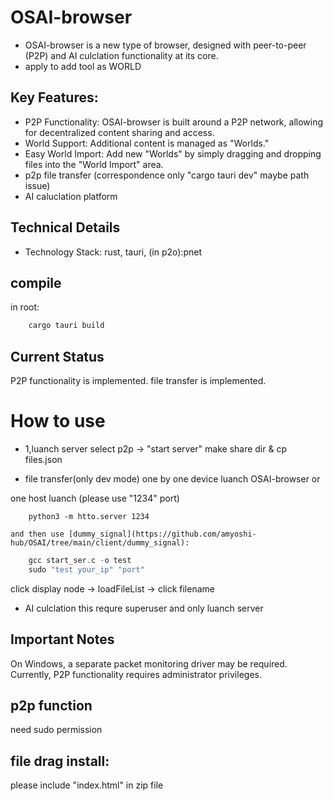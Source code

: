 # OSAI-browser
- OSAI-browser is a new type of browser, designed with peer-to-peer (P2P) and AI culclation functionality at its core.
- apply to add tool as WORLD
## Key Features:

- P2P Functionality: OSAI-browser is built around a P2P network, allowing for decentralized content sharing and access.
- World Support: Additional content is managed as "Worlds."
- Easy World Import: Add new "Worlds" by simply dragging and dropping files into the "World Import" area.
- p2p file transfer (correspondence only "cargo tauri dev" maybe path issue)
- AI caluclation platform

## Technical Details

- Technology Stack: rust, tauri, (in p2o):pnet

## compile
in root:

```js
    cargo tauri build
```
## Current Status

P2P functionality is implemented.
file transfer is implemented.
    
# How to use
- 1,luanch server
select p2p -> "start server"
make share dir & cp files.json

- file transfer(only dev mode)
one by one device luanch OSAI-browser or

one host luanch (please use "1234" port)
```python3
    python3 -m htto.server 1234
```
    and then use [dummy_signal](https://github.com/amyoshi-hub/OSAI/tree/main/client/dummy_signal):
```c
    gcc start_ser.c -o test
    sudo "test your_ip" "port"
```
click display node -> loadFileList -> click filename

- AI culclation
this requre superuser
and only luanch server

## Important Notes
On Windows, a separate packet monitoring driver may be required.
Currently, P2P functionality requires administrator privileges.
## p2p function
 need sudo permission
## file drag install:
please include "index.html" in zip file
